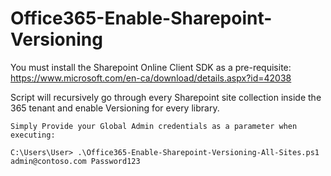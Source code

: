 # Office365-Enable-Sharepoint-Versioning
You must install the Sharepoint Online Client SDK as a pre-requisite:
https://www.microsoft.com/en-ca/download/details.aspx?id=42038

Script will recursively go through every Sharepoint site collection inside the 365 tenant and enable Versioning for every library.

`````````````````````````````````````
Simply Provide your Global Admin credentials as a parameter when executing:

C:\Users\User> .\Office365-Enable-Sharepoint-Versioning-All-Sites.ps1 admin@contoso.com Password123
